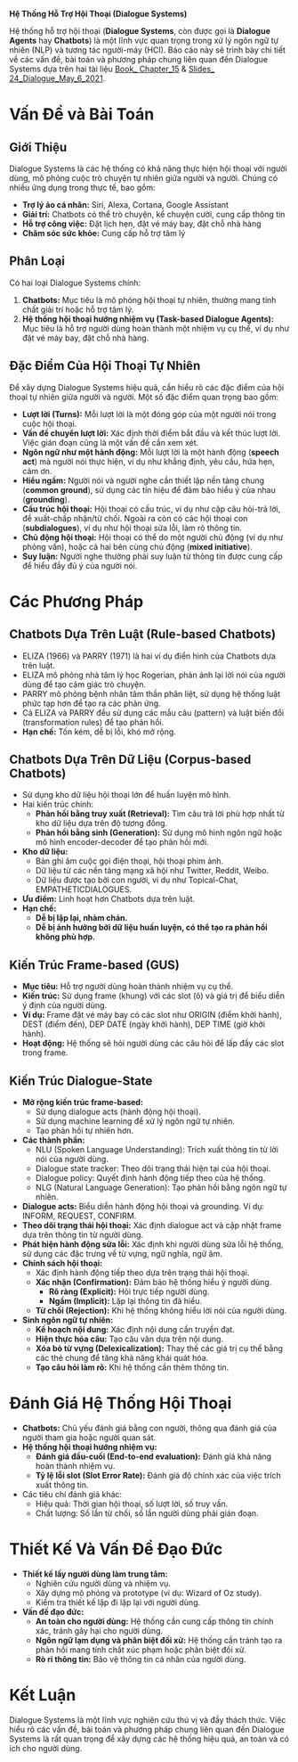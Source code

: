 **Hệ Thống Hỗ Trợ Hội Thoại (Dialogue Systems)**

Hệ thống hỗ trợ hội thoại (**Dialogue Systems**, còn được gọi là **Dialogue Agents** hay **Chatbots**) là một lĩnh vực quan trọng trong xử lý ngôn ngữ tự nhiên (NLP) và tương tác người-máy (HCI). Báo cáo này sẽ trình bày chi tiết về các vấn đề, bài toán và phương pháp chung liên quan đến Dialogue Systems dựa trên hai tài liệu [Book_ Chapter_15](../../references/Book_%20Chapter_15.pdf) & [Slides_ 24_Dialogue_May_6_2021](../../references/Slides_%2024_Dialogue_May_6_2021.pdf).

# Vấn Đề và Bài Toán

## Giới Thiệu

Dialogue Systems là các hệ thống có khả năng thực hiện hội thoại với người dùng, mô phỏng cuộc trò chuyện tự nhiên giữa người và người. Chúng có nhiều ứng dụng trong thực tế, bao gồm:

* **Trợ lý ảo cá nhân:** Siri, Alexa, Cortana, Google Assistant
* **Giải trí:** Chatbots có thể trò chuyện, kể chuyện cười, cung cấp thông tin
* **Hỗ trợ công việc:** Đặt lịch hẹn, đặt vé máy bay, đặt chỗ nhà hàng
* **Chăm sóc sức khỏe:** Cung cấp hỗ trợ tâm lý

## Phân Loại

Có hai loại Dialogue Systems chính:

1. **Chatbots:** Mục tiêu là mô phỏng hội thoại tự nhiên, thường mang tính chất giải trí hoặc hỗ trợ tâm lý.
2. **Hệ thống hội thoại hướng nhiệm vụ (Task-based Dialogue Agents):** Mục tiêu là hỗ trợ người dùng hoàn thành một nhiệm vụ cụ thể, ví dụ như đặt vé máy bay, đặt chỗ nhà hàng.

## Đặc Điểm Của Hội Thoại Tự Nhiên

Để xây dựng Dialogue Systems hiệu quả, cần hiểu rõ các đặc điểm của hội thoại tự nhiên giữa người và người. Một số đặc điểm quan trọng bao gồm:

* **Lượt lời (Turns):** Mỗi lượt lời là một đóng góp của một người nói trong cuộc hội thoại.
* **Vấn đề chuyển lượt lời:** Xác định thời điểm bắt đầu và kết thúc lượt lời. Việc gián đoạn cũng là một vấn đề cần xem xét.
* **Ngôn ngữ như một hành động:** Mỗi lượt lời là một hành động (**speech act**) mà người nói thực hiện, ví dụ như khẳng định, yêu cầu, hứa hẹn, cảm ơn.
* **Hiểu ngầm:** Người nói và người nghe cần thiết lập nền tảng chung (**common ground**), sử dụng các tín hiệu để đảm bảo hiểu ý của nhau (**grounding**).
* **Cấu trúc hội thoại:** Hội thoại có cấu trúc, ví dụ như cặp câu hỏi-trả lời, đề xuất-chấp nhận/từ chối. Ngoài ra còn có các hội thoại con (**subdialogues**), ví dụ như hội thoại sửa lỗi, làm rõ thông tin.
* **Chủ động hội thoại:** Hội thoại có thể do một người chủ động (ví dụ như phỏng vấn), hoặc cả hai bên cùng chủ động (**mixed initiative**).
* **Suy luận:** Người nghe thường phải suy luận từ thông tin được cung cấp để hiểu đầy đủ ý của người nói.

# Các Phương Pháp

## Chatbots Dựa Trên Luật (Rule-based Chatbots)

* ELIZA (1966) và PARRY (1971) là hai ví dụ điển hình của Chatbots dựa trên luật.
* ELIZA mô phỏng nhà tâm lý học Rogerian, phản ánh lại lời nói của người dùng để tạo cảm giác trò chuyện.
* PARRY mô phỏng bệnh nhân tâm thần phân liệt, sử dụng hệ thống luật phức tạp hơn để tạo ra các phản ứng.
* Cả ELIZA và PARRY đều sử dụng các mẫu câu (pattern) và luật biến đổi (transformation rules) để tạo phản hồi.
* **Hạn chế:** Tốn kém, dễ bị lỗi, khó mở rộng.

## Chatbots Dựa Trên Dữ Liệu (Corpus-based Chatbots)

* Sử dụng kho dữ liệu hội thoại lớn để huấn luyện mô hình.
* Hai kiến trúc chính:
    * **Phản hồi bằng truy xuất (Retrieval):** Tìm câu trả lời phù hợp nhất từ kho dữ liệu dựa trên độ tương đồng.
    * **Phản hồi bằng sinh (Generation):** Sử dụng mô hình ngôn ngữ hoặc mô hình encoder-decoder để tạo phản hồi mới.
* **Kho dữ liệu:**
    * Bản ghi âm cuộc gọi điện thoại, hội thoại phim ảnh.
    * Dữ liệu từ các nền tảng mạng xã hội như Twitter, Reddit, Weibo.
    * Dữ liệu được tạo bởi con người, ví dụ như Topical-Chat, EMPATHETICDIALOGUES.
* **Ưu điểm:** Linh hoạt hơn Chatbots dựa trên luật.
* **Hạn chế:** 
    * **Dễ bị lặp lại, nhàm chán.**
    * **Dễ bị ảnh hưởng bởi dữ liệu huấn luyện, có thể tạo ra phản hồi không phù hợp.**

## Kiến Trúc Frame-based (GUS)

* **Mục tiêu:** Hỗ trợ người dùng hoàn thành nhiệm vụ cụ thể.
* **Kiến trúc:** Sử dụng frame (khung) với các slot (ô) và giá trị để biểu diễn ý định của người dùng.
* **Ví dụ:** Frame đặt vé máy bay có các slot như ORIGIN (điểm khởi hành), DEST (điểm đến), DEP DATE (ngày khởi hành), DEP TIME (giờ khởi hành).
* **Hoạt động:** Hệ thống sẽ hỏi người dùng các câu hỏi để lấp đầy các slot trong frame.

## Kiến Trúc Dialogue-State

* **Mở rộng kiến trúc frame-based:** 
    * Sử dụng dialogue acts (hành động hội thoại).
    * Sử dụng machine learning để xử lý ngôn ngữ tự nhiên.
    * Tạo phản hồi tự nhiên hơn.
* **Các thành phần:**
    * NLU (Spoken Language Understanding): Trích xuất thông tin từ lời nói của người dùng.
    * Dialogue state tracker: Theo dõi trạng thái hiện tại của hội thoại.
    * Dialogue policy: Quyết định hành động tiếp theo của hệ thống.
    * NLG (Natural Language Generation): Tạo phản hồi bằng ngôn ngữ tự nhiên.
* **Dialogue acts:** Biểu diễn hành động hội thoại và grounding. Ví dụ: INFORM, REQUEST, CONFIRM.
* **Theo dõi trạng thái hội thoại:** Xác định dialogue act và cập nhật frame dựa trên thông tin từ người dùng.
* **Phát hiện hành động sửa lỗi:** Xác định khi người dùng sửa lỗi hệ thống, sử dụng các đặc trưng về từ vựng, ngữ nghĩa, ngữ âm.
* **Chính sách hội thoại:**
    * Xác định hành động tiếp theo dựa trên trạng thái hội thoại.
    * **Xác nhận (Confirmation):** Đảm bảo hệ thống hiểu ý người dùng. 
        * **Rõ ràng (Explicit):** Hỏi trực tiếp người dùng.
        * **Ngầm (Implicit):** Lặp lại thông tin đã hiểu.
    * **Từ chối (Rejection):** Khi hệ thống không hiểu lời nói của người dùng.
* **Sinh ngôn ngữ tự nhiên:**
    * **Kế hoạch nội dung:** Xác định nội dung cần truyền đạt.
    * **Hiện thực hóa câu:** Tạo câu văn dựa trên nội dung.
    * **Xóa bỏ từ vựng (Delexicalization):** Thay thế các giá trị cụ thể bằng các thẻ chung để tăng khả năng khái quát hóa.
    * **Tạo câu hỏi làm rõ:** Khi hệ thống cần thêm thông tin.

# Đánh Giá Hệ Thống Hội Thoại

* **Chatbots:** Chủ yếu đánh giá bằng con người, thông qua đánh giá của người tham gia hoặc người quan sát.
* **Hệ thống hội thoại hướng nhiệm vụ:**
    * **Đánh giá đầu-cuối (End-to-end evaluation):** Đánh giá khả năng hoàn thành nhiệm vụ.
    * **Tỷ lệ lỗi slot (Slot Error Rate):** Đánh giá độ chính xác của việc trích xuất thông tin.
* Các tiêu chí đánh giá khác:
    * Hiệu quả: Thời gian hội thoại, số lượt lời, số truy vấn.
    * Chất lượng: Số lần từ chối, số lần người dùng phải gián đoạn.

# Thiết Kế Và Vấn Đề Đạo Đức

* **Thiết kế lấy người dùng làm trung tâm:**
    * Nghiên cứu người dùng và nhiệm vụ.
    * Xây dựng mô phỏng và prototype (ví dụ: Wizard of Oz study).
    * Kiểm tra thiết kế lặp đi lặp lại với người dùng.
* **Vấn đề đạo đức:**
    * **An toàn cho người dùng:** Hệ thống cần cung cấp thông tin chính xác, tránh gây hại cho người dùng.
    * **Ngôn ngữ lạm dụng và phân biệt đối xử:** Hệ thống cần tránh tạo ra phản hồi mang tính chất xúc phạm hoặc phân biệt đối xử.
    * **Rò rỉ thông tin:** Bảo vệ thông tin cá nhân của người dùng.

# Kết Luận

Dialogue Systems là một lĩnh vực nghiên cứu thú vị và đầy thách thức. Việc hiểu rõ các vấn đề, bài toán và phương pháp chung liên quan đến Dialogue Systems là rất quan trọng để xây dựng các hệ thống hiệu quả, an toàn và có ích cho người dùng. 
